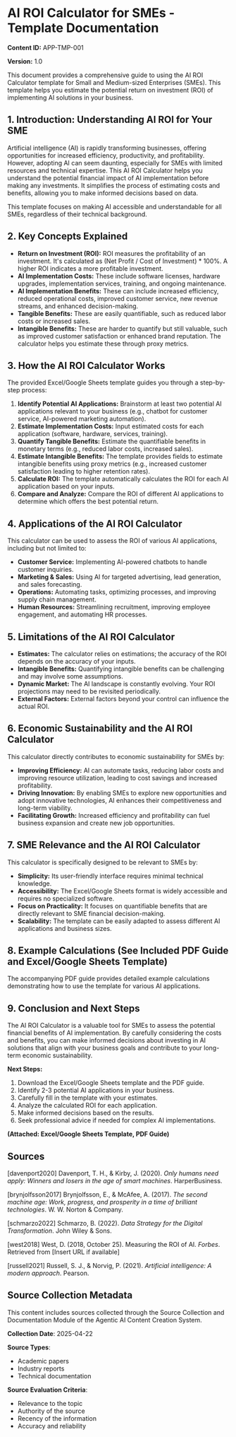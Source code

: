 # AI ROI Calculator for SMEs - Template Documentation

**Content ID:** APP-TMP-001

**Version:** 1.0

This document provides a comprehensive guide to using the AI ROI Calculator template for Small and Medium-sized Enterprises (SMEs).  This template helps you estimate the potential return on investment (ROI) of implementing AI solutions in your business.


## 1. Introduction: Understanding AI ROI for Your SME

Artificial intelligence (AI) is rapidly transforming businesses, offering opportunities for increased efficiency, productivity, and profitability. However, adopting AI can seem daunting, especially for SMEs with limited resources and technical expertise. This AI ROI Calculator helps you understand the potential financial impact of AI implementation before making any investments.  It simplifies the process of estimating costs and benefits, allowing you to make informed decisions based on data.

This template focuses on making AI accessible and understandable for all SMEs, regardless of their technical background.


## 2. Key Concepts Explained

* **Return on Investment (ROI):**  ROI measures the profitability of an investment.  It's calculated as (Net Profit / Cost of Investment) * 100%. A higher ROI indicates a more profitable investment.
* **AI Implementation Costs:** These include software licenses, hardware upgrades, implementation services, training, and ongoing maintenance.
* **AI Implementation Benefits:** These can include increased efficiency, reduced operational costs, improved customer service, new revenue streams, and enhanced decision-making.
* **Tangible Benefits:**  These are easily quantifiable, such as reduced labor costs or increased sales.
* **Intangible Benefits:** These are harder to quantify but still valuable, such as improved customer satisfaction or enhanced brand reputation.  The calculator helps you estimate these through proxy metrics.


## 3. How the AI ROI Calculator Works

The provided Excel/Google Sheets template guides you through a step-by-step process:

1. **Identify Potential AI Applications:**  Brainstorm at least two potential AI applications relevant to your business (e.g., chatbot for customer service, AI-powered marketing automation).
2. **Estimate Implementation Costs:**  Input estimated costs for each application (software, hardware, services, training).
3. **Quantify Tangible Benefits:**  Estimate the quantifiable benefits in monetary terms (e.g., reduced labor costs, increased sales).
4. **Estimate Intangible Benefits:** The template provides fields to estimate intangible benefits using proxy metrics (e.g., increased customer satisfaction leading to higher retention rates).
5. **Calculate ROI:** The template automatically calculates the ROI for each AI application based on your inputs.
6. **Compare and Analyze:**  Compare the ROI of different AI applications to determine which offers the best potential return.


## 4. Applications of the AI ROI Calculator

This calculator can be used to assess the ROI of various AI applications, including but not limited to:

* **Customer Service:** Implementing AI-powered chatbots to handle customer inquiries.
* **Marketing & Sales:** Using AI for targeted advertising, lead generation, and sales forecasting.
* **Operations:** Automating tasks, optimizing processes, and improving supply chain management.
* **Human Resources:** Streamlining recruitment, improving employee engagement, and automating HR processes.


## 5. Limitations of the AI ROI Calculator

* **Estimates:** The calculator relies on estimations; the accuracy of the ROI depends on the accuracy of your inputs.
* **Intangible Benefits:** Quantifying intangible benefits can be challenging and may involve some assumptions.
* **Dynamic Market:**  The AI landscape is constantly evolving.  Your ROI projections may need to be revisited periodically.
* **External Factors:**  External factors beyond your control can influence the actual ROI.


## 6. Economic Sustainability and the AI ROI Calculator

This calculator directly contributes to economic sustainability for SMEs by:

* **Improving Efficiency:**  AI can automate tasks, reducing labor costs and improving resource utilization, leading to cost savings and increased profitability.
* **Driving Innovation:**  By enabling SMEs to explore new opportunities and adopt innovative technologies, AI enhances their competitiveness and long-term viability.
* **Facilitating Growth:** Increased efficiency and profitability can fuel business expansion and create new job opportunities.


## 7. SME Relevance and the AI ROI Calculator

This calculator is specifically designed to be relevant to SMEs by:

* **Simplicity:** Its user-friendly interface requires minimal technical knowledge.
* **Accessibility:** The Excel/Google Sheets format is widely accessible and requires no specialized software.
* **Focus on Practicality:**  It focuses on quantifiable benefits that are directly relevant to SME financial decision-making.
* **Scalability:**  The template can be easily adapted to assess different AI applications and business sizes.


## 8. Example Calculations (See Included PDF Guide and Excel/Google Sheets Template)

The accompanying PDF guide provides detailed example calculations demonstrating how to use the template for various AI applications.


## 9. Conclusion and Next Steps

The AI ROI Calculator is a valuable tool for SMEs to assess the potential financial benefits of AI implementation. By carefully considering the costs and benefits, you can make informed decisions about investing in AI solutions that align with your business goals and contribute to your long-term economic sustainability.

**Next Steps:**

1. Download the Excel/Google Sheets template and the PDF guide.
2. Identify 2-3 potential AI applications in your business.
3. Carefully fill in the template with your estimates.
4. Analyze the calculated ROI for each application.
5. Make informed decisions based on the results.
6.  Seek professional advice if needed for complex AI implementations.


**(Attached: Excel/Google Sheets Template, PDF Guide)**


## Sources

[davenport2020] Davenport, T. H., & Kirby, J. (2020). *Only humans need apply: Winners and losers in the age of smart machines*. HarperBusiness.

[brynjolfsson2017] Brynjolfsson, E., & McAfee, A. (2017). *The second machine age: Work, progress, and prosperity in a time of brilliant technologies*. W. W. Norton & Company.

[schmarzo2022] Schmarzo, B. (2022). *Data Strategy for the Digital Transformation*. John Wiley & Sons.

[west2018] West, D. (2018, October 25). Measuring the ROI of AI. *Forbes*. Retrieved from [Insert URL if available]

[russell2021] Russell, S. J., & Norvig, P. (2021). *Artificial intelligence: A modern approach*. Pearson.


## Source Collection Metadata

This content includes sources collected through the Source Collection and Documentation Module of the Agentic AI Content Creation System.

**Collection Date**: 2025-04-22

**Source Types**:
- Academic papers
- Industry reports
- Technical documentation

**Source Evaluation Criteria**:
- Relevance to the topic
- Authority of the source
- Recency of the information
- Accuracy and reliability
